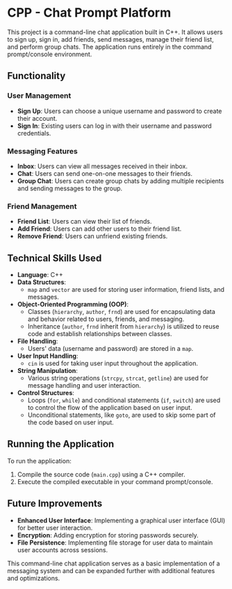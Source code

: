 # CPP - Chat Prompt Platform

This project is a command-line chat application built in C++. It allows users to sign up, sign in, add friends, send messages, manage their friend list, and perform group chats. The application runs entirely in the command prompt/console environment.

## Functionality

### User Management
- **Sign Up**: Users can choose a unique username and password to create their account.
- **Sign In**: Existing users can log in with their username and password credentials.

### Messaging Features
- **Inbox**: Users can view all messages received in their inbox.
- **Chat**: Users can send one-on-one messages to their friends.
- **Group Chat**: Users can create group chats by adding multiple recipients and sending messages to the group.

### Friend Management
- **Friend List**: Users can view their list of friends.
- **Add Friend**: Users can add other users to their friend list.
- **Remove Friend**: Users can unfriend existing friends.

## Technical Skills Used

- **Language**: C++
- **Data Structures**: 
  - `map` and `vector` are used for storing user information, friend lists, and messages.
- **Object-Oriented Programming (OOP)**:
  - Classes (`hierarchy`, `author`, `frnd`) are used for encapsulating data and behavior related to users, friends, and messaging.
  - Inheritance (`author`, `frnd` inherit from `hierarchy`) is utilized to reuse code and establish relationships between classes.
- **File Handling**:
  - Users' data (username and password) are stored in a `map`.
- **User Input Handling**:
  - `cin` is used for taking user input throughout the application.
- **String Manipulation**:
  - Various string operations (`strcpy`, `strcat`, `getline`) are used for message handling and user interaction.
- **Control Structures**:
  - Loops (`for`, `while`) and conditional statements (`if`, `switch`) are used to control the flow of the application based on user input.
  - Unconditional statements, like `goto`, are used to skip some part of the code based on user input.

## Running the Application

To run the application:
1. Compile the source code (`main.cpp`) using a C++ compiler.
2. Execute the compiled executable in your command prompt/console.

## Future Improvements

- **Enhanced User Interface**: Implementing a graphical user interface (GUI) for better user interaction.
- **Encryption**: Adding encryption for storing passwords securely.
- **File Persistence**: Implementing file storage for user data to maintain user accounts across sessions.

This command-line chat application serves as a basic implementation of a messaging system and can be expanded further with additional features and optimizations.
